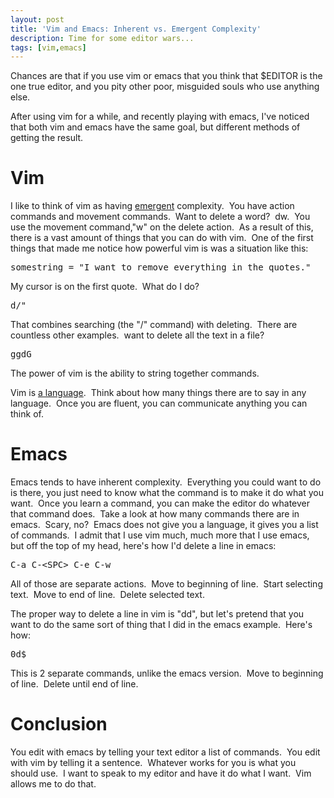 ```yaml
---
layout: post
title: 'Vim and Emacs: Inherent vs. Emergent Complexity'
description: Time for some editor wars...
tags: [vim,emacs]
---
```

Chances are that if you use vim or emacs that you think that $EDITOR is the one true editor, and you pity other poor, misguided souls who use anything else.

After using vim for a while, and recently playing with emacs, I've noticed that both vim and emacs have the same goal, but different methods of getting the result.

# Vim

I like to think of vim as having [emergent](https://en.wikipedia.org/wiki/Emergence) complexity.  You have action commands and movement commands.  Want to delete a word?  dw.  You use the movement command,"w" on the delete action.  As a result of this, there is a vast amount of things that you can do with vim.  One of the first things that made me notice how powerful vim is was a situation like this:

<pre>somestring = "I want to remove everything in the quotes."</pre>

My cursor is on the first quote.  What do I do?

<pre>d/"</pre>

That combines searching (the "/" command) with deleting.  There are countless other examples.  want to delete all the text in a file?

<pre>ggdG</pre>

The power of vim is the ability to string together commands.

Vim is [a language](http://yanpritzker.com/2011/12/16/learn-to-speak-vim-verbs-nouns-and-modifiers/).  Think about how many things there are to say in any language.  Once you are fluent, you can communicate anything you can think of.

# Emacs

Emacs tends to have inherent complexity.  Everything you could want to do is there, you just need to know what the command is to make it do what you want.  Once you learn a command, you can make the editor do whatever that command does.  Take a look at how many commands there are in emacs.  Scary, no?  Emacs does not give you a language, it gives you a list of commands.  I admit that I use vim much, much more that I use emacs, but off the top of my head, here's how I'd delete a line in emacs:

<pre>C-a C-&lt;SPC&gt; C-e C-w</pre>

All of those are separate actions.  Move to beginning of line.  Start selecting text.  Move to end of line.  Delete selected text.

The proper way to delete a line in vim is "dd", but let's pretend that you want to do the same sort of thing that I did in the emacs example.  Here's how:

<pre>0d$</pre>

This is 2 separate commands, unlike the emacs version.  Move to beginning of line.  Delete until end of line.

# Conclusion

You edit with emacs by telling your text editor a list of commands.  You edit with vim by telling it a sentence.  Whatever works for you is what you should use.  I want to speak to my editor and have it do what I want.  Vim allows me to do that.
